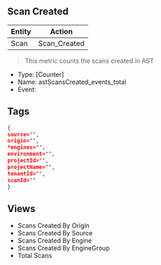 ## Scan Created

| Entity        | Action |
| ------------- | ------------- |
| Scan          | Scan_Created  |

> This metric counts the scans created in AST

- Type: [Counter]
- Name: astScansCreated_events_total
- Event: 




## Tags


```json
{
source="",
origin="",
*engines="",
environment="",
projectId="",
projectName="",
tenantId="",
scanId=""
} 
```


## Views 
- Scans Created  By Origin
- Scans Created  By Source
- Scans Created  By Engine
- Scans Created  By EngineGroup
- Total Scans


 
